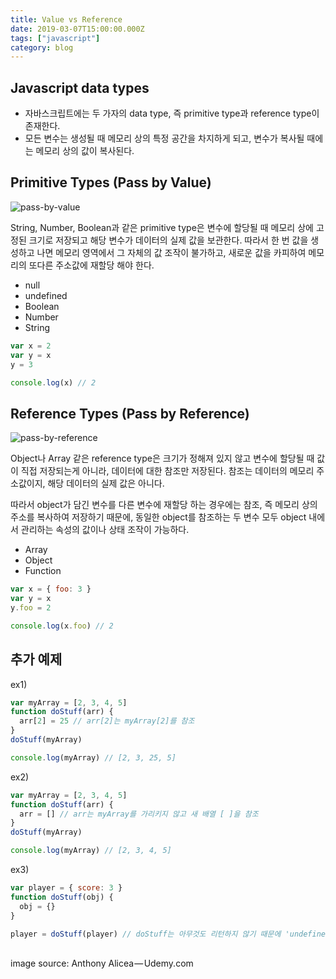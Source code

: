 ```yaml
---
title: Value vs Reference
date: 2019-03-07T15:00:00.000Z
tags: ["javascript"]
category: blog
---
```


## Javascript data types

- 자바스크립트에는 두 가자의 data type, 즉 primitive type과 reference type이 존재한다.
- 모든 변수는 생성될 때 메모리 상의 특정 공간을 차지하게 되고, 변수가 복사될 때에는 메모리 상의 값이 복사된다.

## Primitive Types (Pass by Value)

![pass-by-value](/assets/pass-by-value.png "pass-by-value")

String, Number, Boolean과 같은 primitive type은 변수에 할당될 때 메모리 상에 고정된 크기로 저장되고 해당 변수가 데이터의 실제 값을 보관한다. 따라서 한 번 값을 생성하고 나면 메모리 영역에서 그 자체의 값 조작이 불가하고, 새로운 값을 카피하여 메모리의 또다른 주소값에 재할당 해야 한다.

- null
- undefined
- Boolean
- Number
- String

```javascript
var x = 2
var y = x
y = 3

console.log(x) // 2
```

## Reference Types (Pass by Reference)

![pass-by-reference](/assets/pass-by-reference.png "pass-by-reference")

Object나 Array 같은 reference type은 크기가 정해져 있지 않고 변수에 할당될 때 값이 직접 저장되는게 아니라, 데이터에 대한 참조만 저장된다. 참조는 데이터의 메모리 주소값이지, 해당 데이터의 실제 값은 아니다.

따라서 object가 담긴 변수를 다른 변수에 재할당 하는 경우에는 참조, 즉 메모리 상의 주소를 복사하여 저장하기 때문에, 동일한 object를 참조하는 두 변수 모두 object 내에서 관리하는 속성의 값이나 상태 조작이 가능하다.

- Array
- Object
- Function

```javascript
var x = { foo: 3 }
var y = x
y.foo = 2

console.log(x.foo) // 2
```

## 추가 예제

ex1)

```javascript
var myArray = [2, 3, 4, 5]
function doStuff(arr) {
  arr[2] = 25 // arr[2]는 myArray[2]를 참조
}
doStuff(myArray)

console.log(myArray) // [2, 3, 25, 5]
```

ex2)

```javascript
var myArray = [2, 3, 4, 5]
function doStuff(arr) {
  arr = [] // arr는 myArray를 가리키지 않고 새 배열 [ ]을 참조
}
doStuff(myArray)

console.log(myArray) // [2, 3, 4, 5]
```

ex3)

```javascript
var player = { score: 3 }
function doStuff(obj) {
  obj = {}
}

player = doStuff(player) // doStuff는 아무것도 리턴하지 않기 때문에 'undefined'
```

<br />
image source: Anthony Alicea — Udemy.com

<br />
<br />
<br />
<br />
